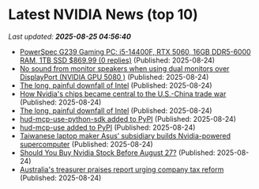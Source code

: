 # Latest NVIDIA News (top 10)
_Last updated: **2025-08-25 04:56:40**_

- [PowerSpec G239 Gaming PC: i5-14400F, RTX 5060, 16GB DDR5-6000 RAM, 1TB SSD $869.99 (0 replies)](https://slickdeals.net/f/18551845-powerspec-g239-gaming-pc-i5-14400f-rtx-5060-16gb-ddr5-6000-ram-1tb-ssd-869-99) (Published: 2025-08-24)
- [No sound from monitor speakers when using dual monitors over DisplayPort (NVIDIA GPU 5080 )](https://askubuntu.com/questions/1554949/no-sound-from-monitor-speakers-when-using-dual-monitors-over-displayport-nvidia) (Published: 2025-08-24)
- [The long, painful downfall of Intel](https://indianexpress.com/article/technology/tech-news-technology/the-long-painful-downfall-of-intel-10207917/) (Published: 2025-08-24)
- [How Nvidia's chips became central to the U.S.-China trade war](https://economictimes.indiatimes.com/news/international/business/how-nvidias-chips-became-central-to-the-u-s-china-trade-war/articleshow/123480170.cms) (Published: 2025-08-24)
- [The long, painful downfall of Intel](https://economictimes.indiatimes.com/news/international/business/the-long-painful-downfall-of-intel/articleshow/123480130.cms) (Published: 2025-08-24)
- [hud-mcp-use-python-sdk added to PyPI](https://pypi.org/project/hud-mcp-use-python-sdk/) (Published: 2025-08-24)
- [hud-mcp-use added to PyPI](https://pypi.org/project/hud-mcp-use/) (Published: 2025-08-24)
- [Taiwanese laptop maker Asus’ subsidiary builds Nvidia-powered supercomputer](https://biztoc.com/x/49ea6e441f658cfe) (Published: 2025-08-24)
- [Should You Buy Nvidia Stock Before August 27?](https://biztoc.com/x/eb89cfc44b7bbeef) (Published: 2025-08-24)
- [Australia's treasurer praises report urging company tax reform](https://biztoc.com/x/a49eafc3942e7531) (Published: 2025-08-24)
